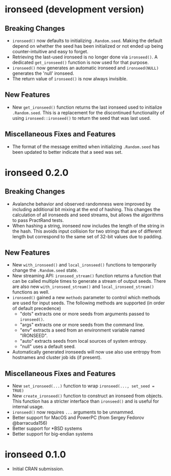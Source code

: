 # ironseed (development version)

## Breaking Changes

* `ironseed()` now defaults to initializing `.Random.seed`. Making the default
  depend on whether the seed has been initialized or not ended up being
  counter-intuitive and easy to forget.
* Retrieving the last-used ironseed is no longer done via `ironseed()`. A
  dedicated `get_ironseed()` function is now used for that purpose.
* `ironseed()` now generates an automatic ironseed and `ironseed(NULL)`
  generates the 'null' ironseed.
* The return value of `ironseed()` is now always invisible.

## New Features

* New `get_ironseed()` function returns the last ironseed used to initialize
  `.Random.seed`. This is a replacement for the discontinued functionality of
  using `ironseed::ironseed()` to return the seed that was last used.

## Miscellaneous Fixes and Features

* The format of the message emitted when initializing `.Random.seed` has been
  updated to better indicate that a seed was set.

# ironseed 0.2.0

## Breaking Changes

* Avalanche behavior and observed randomness were improved by including
  additional bit mixing at the end of hashing. This changes the calculation of
  all ironseeds and seed streams, but allows the algorithms to pass PractRand
  tests.
* When hashing a string, ironseed now includes the length of the string in
  the hash. This avoids input collision for two strings that are of different
  length but correspond to the same set of 32-bit values due to padding.

## New Features

* New `with_ironseed()` and `local_ironseed()` functions to temporarily change
  the `.Random.seed` state.
* New streaming API: `ironseed_stream()` function returns a function that can be
  called multiple times to generate a stream of output seeds. There are also new
  `with_ironseed_stream()` and `local_ironseed_stream()` functions as well.
* `ironseed()` gained a new `methods` parameter to control which methods are
  used for input seeds. The following methods are supported (in order of default precedence)
  - "dots" extracts one or more seeds from arguments passed to `ironseed()`.
  - "args" extracts one or more seeds from the command line.
  - "env" extracts a seed from an environment variable named "IRONSEED".
  - "auto" extracts seeds from local sources of system entropy.
  - "null" uses a default seed.
* Automatically generated ironseeds will now use also use entropy from hostnames
  and cluster job ids (if present).

## Miscellaneous Fixes and Features

* New `set_ironseed(...)` function to wrap `ironseed(..., set_seed = TRUE)`
* New `create_ironseed()` function to construct an ironseed from objects. This
  function has a stricter interface than `ironseed()` and is useful for internal
  usage.
* `ironseed()` now requires `...` arguments to be unnammed.
* Better support for MacOS and PowerPC (from Sergey Fedorov @barracuda156)
* Better support for \*BSD systems
* Better support for big-endian systems

# ironseed 0.1.0

* Initial CRAN submission.
